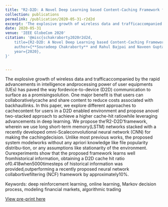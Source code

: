 ```yaml
---
title: "R2-D2D: A Novel Deep Learning based Content-Caching Framework for D2D Networks"
collection: publications
permalink: /publication/2020-05-31-r2d2d
excerpt: 'The explosive growth of wireless data and trafficaccompanied by the rapid advancements in intelligence andprocessing power of user equipments (UEs) has paved the way fordevice-to-device (D2D) communication to surface as a promisingsolution. One major benefit is that users can collaborativelycache and share content to reduce costs associated with backhaullinks. In this paper, we explore different approaches to cachecontent for users in a D2D enabled environment and propose anovel two-stacked approach to achieve a higher cache-hit ratiowhile leveraging advancements in deep learning. We propose the‘R2-D2D’framework, wherein we use long short-term memory(LSTM) networks stacked with a recently developed omni-Scaleconvolutional neural network (CNN) for making the cachingdecision. Unlike most previous works, the proposed system modelworks without any apriori knowledge like file popularity distribu-tion, or any assumptions like stationarity of the environment. Ourexperiments show that the proposed framework learns well fromhistorical information, obtaining a D2D cache hit ratio of0.418when5000timesteps of historical information was provided,outperforming a recently proposed neural network collabortivefiltering (NCF) framework by approximately10%.'
date: 2020-05-31
venue: 'IEEE GlobeCom 2020'
citation: '@misc{schakraborty2020r2d2d,
    title={R2-D2D: A Novel Deep Learning based Content-Caching Framework for D2D Networks},
    author={**Souradeep Chakraborty** and Rahul Bajpai and Naveen Gupta},
    year={2020},
}'


---
```


The explosive growth of wireless data and trafficaccompanied by the rapid advancements in intelligence andprocessing power of user equipments (UEs) has paved the way fordevice-to-device (D2D) communication to surface as a promisingsolution. One major benefit is that users can collaborativelycache and share content to reduce costs associated with backhaullinks. In this paper, we explore different approaches to cachecontent for users in a D2D enabled environment and propose anovel two-stacked approach to achieve a higher cache-hit ratiowhile leveraging advancements in deep learning. We propose the‘R2-D2D’framework, wherein we use long short-term memory(LSTM) networks stacked with a recently developed omni-Scaleconvolutional neural network (CNN) for making the cachingdecision. Unlike most previous works, the proposed system modelworks without any apriori knowledge like file popularity distribu-tion, or any assumptions like stationarity of the environment. Ourexperiments show that the proposed framework learns well fromhistorical information, obtaining a D2D cache hit ratio of0.418when5000timesteps of historical information was provided,outperforming a recently proposed neural network collabortivefiltering (NCF) framework by approximately10%.

Keywords: deep reinforcement learning, online learning,  Markov decision process, modeling financial markets, algorithmic trading

[View pre-print here]('https://www.researchgate.net/publication/342336014_R2-D2D_A_Novel_Deep_Learning_based_Content-Caching_Framework_for_D2D_Networks')


